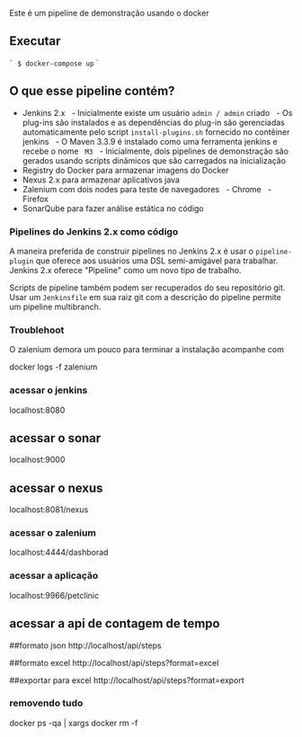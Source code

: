 Este é um pipeline de demonstração usando o docker
## Executar



`` `
$ docker-compose up
`` `

## O que esse pipeline contém?

- Jenkins 2.x
  - Inicialmente existe um usuário `admin / admin` criado
  - Os plug-ins são instalados e as dependências do plug-in são gerenciadas automaticamente pelo script `install-plugins.sh` fornecido no contêiner jenkins
  - O Maven 3.3.9 é instalado como uma ferramenta jenkins e recebe o nome `` M3``
  - Inicialmente, dois pipelines de demonstração são gerados usando scripts dinâmicos que são carregados na inicialização
- Registry do Docker para armazenar imagens do Docker
- Nexus 2.x para armazenar aplicativos java
- Zalenium com dois nodes para teste de  navegadores
  - Chrome
  - Firefox
- SonarQube para fazer análise estática no código


### Pipelines do Jenkins 2.x como código

A maneira preferida de construir pipelines no Jenkins 2.x é usar o `pipeline-plugin` que oferece aos usuários uma DSL semi-amigável para trabalhar. Jenkins 2.x oferece "Pipeline" como um novo tipo de trabalho.

Scripts de pipeline também podem ser recuperados do seu repositório git. Usar um `Jenkinsfile` em sua raiz git com a descrição do pipeline permite um pipeline multibranch.

### Troublehoot 

O zalenium demora um pouco para terminar a instalação acompanhe com 

docker logs -f zalenium


### acessar o jenkins

localhost:8080


## acessar o sonar 

localhost:9000

## acessar o nexus

localhost:8081/nexus

### acessar o zalenium

localhost:4444/dashborad

### acessar a aplicação 

localhost:9966/petclinic

## acessar a api de contagem de tempo
##formato json
http://localhost/api/steps

##formato excel
http://localhost/api/steps?format=excel

##exportar para excel
http://localhost/api/steps?format=export


### removendo tudo

docker ps -qa | xargs docker rm -f